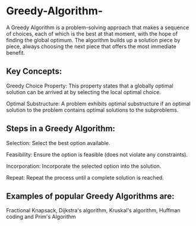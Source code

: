 # Greedy-Algorithm-

A Greedy Algorithm is a problem-solving approach that makes a sequence of choices, each of which is the best at that moment, with the hope of finding the global optimum. The algorithm builds up a solution piece by piece, always choosing the next piece that offers the most immediate benefit.

## Key Concepts:
Greedy Choice Property: This property states that a globally optimal solution can be arrived at by selecting the local optimal choice.

Optimal Substructure: A problem exhibits optimal substructure if an optimal solution to the problem contains optimal solutions to the subproblems.

## Steps in a Greedy Algorithm:
Selection: Select the best option available.

Feasibility: Ensure the option is feasible (does not violate any constraints).

Incorporation: Incorporate the selected option into the solution.

Repeat: Repeat the process until a complete solution is reached.

## Examples of popular Greedy Algorithms are:
Fractional Knapsack, Dijkstra's algorithm, Kruskal's algorithm, Huffman coding and Prim's Algorithm
